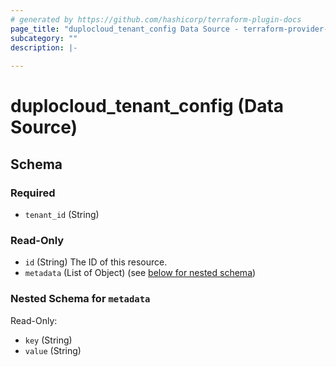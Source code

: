 ```yaml
---
# generated by https://github.com/hashicorp/terraform-plugin-docs
page_title: "duplocloud_tenant_config Data Source - terraform-provider-duplocloud"
subcategory: ""
description: |-
  
---
```


# duplocloud_tenant_config (Data Source)





<!-- schema generated by tfplugindocs -->
## Schema

### Required

- `tenant_id` (String)

### Read-Only

- `id` (String) The ID of this resource.
- `metadata` (List of Object) (see [below for nested schema](#nestedatt--metadata))

<a id="nestedatt--metadata"></a>
### Nested Schema for `metadata`

Read-Only:

- `key` (String)
- `value` (String)



